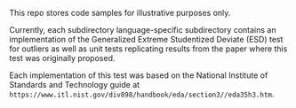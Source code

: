 This repo stores code samples for illustrative purposes only.

Currently, each subdirectory language-specific subdirectory contains an 
implementation of the Generalized Extreme Studentized Deviate (ESD) test for 
outliers as well as unit tests replicating results from the paper where this 
test was originally proposed.

Each implementation of this test was based on the National Institute of Standards 
and Technology guide at `https://www.itl.nist.gov/div898/handbook/eda/section3//eda35h3.htm`.
